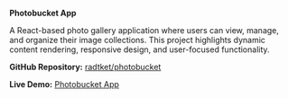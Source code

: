 **Photobucket App**

A React-based photo gallery application where users can view, manage, and organize their image collections. This project highlights dynamic content rendering, responsive design, and user-focused functionality.

  

**GitHub Repository:** [radtket/photobucket](https://github.com/radtket/photobucket)

**Live Demo:** [Photobucket App](https://radtket.github.io/photobucket/)

